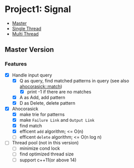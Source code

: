 # Project1: Signal

- [Master](https://hconnect.hanyang.ac.kr/2017_ITE4065_10074/2017_ITE4065_2015004584/tree/master)
- [Single Thread](https://hconnect.hanyang.ac.kr/2017_ITE4065_10074/2017_ITE4065_2015004584/tree/single)
- [Multi Thread](https://hconnect.hanyang.ac.kr/2017_ITE4065_10074/2017_ITE4065_2015004584/tree/multi)

## Master Version

### Features

- [x] Handle input query
    - [x] Q as query, find matched patterns in query (see also [ahocorasick::match]())
        - [x] print -1 if there are no matches
    - [x] A as Add, add pattern
    - [x] D as Delete, delete pattern

- [x] Ahocorasick
    - [x] make trie for patterns
    - [x] make `Failure Link` and `Output Link`
    - [x] find match
    - [x] efficent `add` algorithm; <= O(n)
    - [ ] efficent `delete` algorithm; <= O(n log n)

- [ ] Thread pool (not in this version)
    - [ ] minimize cond lock
    - [ ] find optimized thread size
    - [ ] support c++11(or above 14)
